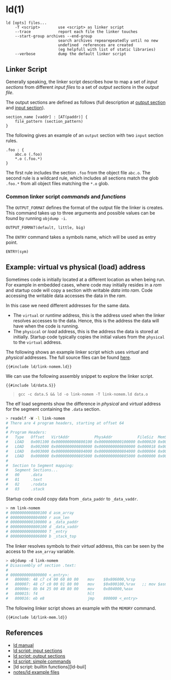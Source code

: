 # ld(1)

```
ld [opts] files...
    -T <script>        use <script> as linker script
    --trace            report each file the linker touches
    --start-group archives --end-group
                       search archives repearepeatedly until no new
                       undefined  references are created
                       (eg helpfull with list of static libraries)
    --verbose          dump the default linker script
```

## Linker Script

Generally speaking, the linker script describes how to map a set of *input
sections* from different *input files* to a set of *output sections* in the
*output file*.

The output sections are defined as follows (full description at [output
section][ld-out] and [input section][ld-in]).

```
section_name [vaddr] : [AT(paddr)] {
    file_pattern (section_pattern)
}
```

The following gives an example of an `output` section with two `input` section rules.
```
.foo : {
    abc.o (.foo)
    *.o (.foo.*)
}
```
The first rule includes the section `.foo` from the object file `abc.o`.
The second rule is a wildcard rule, which includes all sections match the glob
`.foo.*` from all object files matching the `*.o` glob.

### Common linker script *commands* and *functions*

The `OUTPUT_FORMAT` defines the format of the output file the linker is
creates. This command takes up to three arguments and possible values can be
found by running `objdump -i`.
```
OUTPUT_FORMAT(default, little, big)
```

The `ENTRY` command takes a symbols name, which will be used as entry point.
```
ENTRY(sym)
```

## Example: virtual vs physical (load) address

Sometimes code is initially located at a different location as when being run.
For example in embedded cases, where code may initially resides in a _rom_ and
startup code will copy a section with writable _data_ into _ram_. Code accessing
the writable data accesses the data in the _ram_.

In this case we need different addresses for the same data.
- The `virtual` or _runtime_ address, this is the address used when the linker
  resolves accesses to the data. Hence, this is the address the data will have
  when the code is running.
- The `physical` or _load_ address, this is the address the data is stored at
  initially. Startup code typically copies the initial values from the
  `physical` to the `virtual` address.

The following shows an example linker script which uses _virtual_ and _physical_
addresses. The full source files can be found [here][src].

```
{{#include ld/link-nomem.ld}}
```

We can use the following assembly snippet to explore the linker script.

```x86asm
{{#include ld/data.S}}
```
> `gcc -c data.S && ld -o link-nomem -T link-nomem.ld data.o`

The elf load segments show the difference in _physical_ and _virtual_ address
for the segment containing the `.data` section.
```sh
> readelf -W -l link-nomem
# There are 4 program headers, starting at offset 64
#
# Program Headers:
#   Type   Offset   VirtAddr           PhysAddr           FileSiz  MemSiz   Flg Align
#   LOAD   0x001100 0x0000000000800100 0x0000000000100000 0x000020 0x000020 RW  0x1000
#   LOAD   0x002000 0x0000000000800000 0x0000000000800000 0x000018 0x000018 R E 0x1000
#   LOAD   0x003000 0x0000000000804000 0x0000000000804000 0x000004 0x000004 R   0x1000
#   LOAD   0x000000 0x0000000000805000 0x0000000000805000 0x000000 0x001000 RW  0x1000
#
#  Section to Segment mapping:
#   Segment Sections...
#   00     .data
#   01     .text
#   02     .rodata
#   03     .stack
```

Startup code could copy data from `_data_paddr` to `_data_vaddr`.
```sh
> nm link-nomem
# 0000000000800100 d asm_array
# 0000000000804000 r asm_len
# 0000000000100000 a _data_paddr
# 0000000000800100 d _data_vaddr
# 0000000000800000 T _entry
# 0000000000806000 b _stack_top
```

The linker resolves symbols to their _virtual_ address, this can be seen by the
access to the `asm_array` variable.

```sh
> objdump -d link-nomem
# Disassembly of section .text:
#
# 0000000000800000 <_entry>:
#   800000:	48 c7 c4 00 60 80 00 	mov    $0x806000,%rsp
#   800007:	48 c7 c0 00 01 80 00 	mov    $0x800100,%rax   ;; mov $asm_array, %rax
#   80000e:	8b 04 25 00 40 80 00 	mov    0x804000,%eax
#   800015:	f4                   	hlt
#   800016:	eb e8                	jmp    800000 <_entry>
```

The following linker script shows an example with the `MEMORY` command.
```
{{#include ld/link-mem.ld}}
```

## References
- [ld manual][ld]
- [ld script: input sections][ld-in]
- [ld script: output sections][ld-out]
- [ld script: simple commands][ld-cmd]
- [ld script: builtin functions][ld-buil]
- [notes/ld example files][src]

[ld]: https://sourceware.org/binutils/docs/ld/
[ld-in]: https://sourceware.org/binutils/docs/ld/Input-Section.html
[ld-out]: https://sourceware.org/binutils/docs/ld/Output-Section-Attributes.html
[ld-cmd]: https://sourceware.org/binutils/docs/ld/Simple-Commands.html
[ld-builtin]: https://sourceware.org/binutils/docs/ld/Builtin-Functions.html
[src]: https://github.com/johannst/notes/tree/master/src/development/ld
